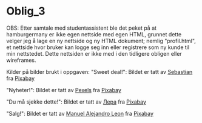 # Oblig_3
OBS: 
Etter samtale med studentassistent ble det peket på at hamburgermany er ikke egen nettside med egen HTML, grunnet dette velger jeg å lage en ny nettside og ny HTML dokument; nemlig "profil.html", et nettside hvor bruker kan logge seg inn eller registrere som ny kunde til min nettstedet. Dette nettsiden er ikke med i den tidligere obligen eller wireframes. 

Kilder på bilder brukt i oppgaven:
"Sweet deal!":
Bildet er tatt av <a href="https://pixabay.com/no/users/sebagee-154213/?utm_source=link-attribution&utm_medium=referral&utm_campaign=image&utm_content=505471">Sebastian</a> fra <a href="https://pixabay.com/no//?utm_source=link-attribution&utm_medium=referral&utm_campaign=image&utm_content=505471">Pixabay</a>

"Nyheter!":
Bildet er tatt av <a href="https://pixabay.com/no/users/pexels-2286921/?utm_source=link-attribution&utm_medium=referral&utm_campaign=image&utm_content=1284463">Pexels</a> fra <a href="https://pixabay.com/no//?utm_source=link-attribution&utm_medium=referral&utm_campaign=image&utm_content=1284463">Pixabay</a>

"Du må sjekke dette!":
Bildet er tatt av <a href="https://pixabay.com/no/users/лера_k-15401176/?utm_source=link-attribution&utm_medium=referral&utm_campaign=image&utm_content=4886956">Лера</a> fra <a href="https://pixabay.com/no//?utm_source=link-attribution&utm_medium=referral&utm_campaign=image&utm_content=4886956">Pixabay</a>

"Salg!":
Bildet er tatt av <a href="https://pixabay.com/no/users/digitalmarketingagency-2670666/?utm_source=link-attribution&utm_medium=referral&utm_campaign=image&utm_content=1427787">Manuel Alejandro Leon</a> fra <a href="https://pixabay.com/no//?utm_source=link-attribution&utm_medium=referral&utm_campaign=image&utm_content=1427787">Pixabay</a>
